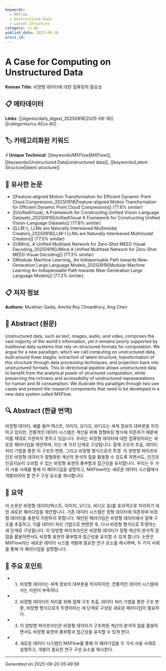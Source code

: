 ```yaml
---
keywords:
  - MXFlow
  - Unstructured Data
  - Latent Structure
category: cs.AI
publish_date: 2025-09-18
arxiv_id:
---
```


<!-- KEYWORD_LINKING_METADATA:
{
  "processed_timestamp": "2025-09-22 22:42:07.188762",
  "vocabulary_version": "1.0",
  "selected_keywords": [
    "MXFlow",
    "Unstructured Data",
    "Latent Structure"
  ],
  "rejected_keywords": [
    "Data Processing Techniques"
  ],
  "similarity_scores": {
    "MXFlow": 0.9,
    "Unstructured Data": 0.85,
    "Latent Structure": 0.8
  },
  "extraction_method": "AI_prompt_based",
  "budget_applied": true
}
-->

# A Case for Computing on Unstructured Data

**Korean Title:** 비정형 데이터에 대한 컴퓨팅의 필요성

## 📋 메타데이터

**Links**: [[digests/daily_digest_20250918|2025-09-18]]      [[categories/cs.AI|cs.AI]]

## 🏷️ 카테고리화된 키워드
**⚡ Unique Technical**: [[keywords/MXFlow|MXFlow]], [[keywords/Unstructured Data|unstructured data]], [[keywords/Latent Structure|latent structure]]

## 🔗 유사한 논문
- [[Feature-aligned Motion Transformation for Efficient Dynamic Point Cloud Compression_20250918|Feature-aligned Motion Transformation for Efficient Dynamic Point Cloud Compression]] (77.8% similar)
- [[UnifiedVisual_ A Framework for Constructing Unified Vision-Language Datasets_20250919|UnifiedVisual A Framework for Constructing Unified Vision-Language Datasets]] (77.8% similar)
- [[LLM-I_ LLMs are Naturally Interleaved Multimodal Creators_20250918|LLM-I LLMs are Naturally Interleaved Multimodal Creators]] (77.5% similar)
- [[UMind_ A Unified Multitask Network for Zero-Shot MEEG Visual Decoding_20250919|UMind A Unified Multitask Network for Zero-Shot MEEG Visual Decoding]] (77.3% similar)
- [[Modular Machine Learning_ An Indispensable Path towards New-Generation Large Language Models_20250919|Modular Machine Learning An Indispensable Path towards New-Generation Large Language Models]] (77.2% similar)

## 📋 저자 정보

**Authors:** Mushtari Sadia, Amrita Roy Chowdhury, Ang Chen

## 📄 Abstract (원문)

Unstructured data, such as text, images, audio, and video, comprises the vast
majority of the world's information, yet it remains poorly supported by
traditional data systems that rely on structured formats for computation. We
argue for a new paradigm, which we call computing on unstructured data, built
around three stages: extraction of latent structure, transformation of this
structure through data processing techniques, and projection back into
unstructured formats. This bi-directional pipeline allows unstructured data to
benefit from the analytical power of structured computation, while preserving
the richness and accessibility of unstructured representations for human and AI
consumption. We illustrate this paradigm through two use cases and present the
research components that need to be developed in a new data system called
MXFlow.

## 🔍 Abstract (한글 번역)

비정형 데이터, 예를 들어 텍스트, 이미지, 오디오, 비디오는 세계 정보의 대부분을 차지하고 있지만, 전통적인 데이터 시스템은 계산을 위해 정형화된 형식에 의존하기 때문에 이를 제대로 지원하지 못하고 있습니다. 우리는 비정형 데이터에 대한 컴퓨팅이라는 새로운 패러다임을 제안하며, 이는 세 가지 단계로 구성됩니다: 잠재 구조의 추출, 데이터 처리 기법을 통한 이 구조의 변환, 그리고 비정형 형식으로의 투영. 이 양방향 파이프라인은 비정형 데이터가 정형화된 계산의 분석적 힘을 활용할 수 있도록 하면서도, 인간과 인공지능이 소비할 수 있는 비정형 표현의 풍부함과 접근성을 유지합니다. 우리는 두 가지 사용 사례를 통해 이 패러다임을 설명하고, MXFlow라는 새로운 데이터 시스템에서 개발되어야 할 연구 구성 요소를 제시합니다.

## 📝 요약

이 논문은 비정형 데이터(텍스트, 이미지, 오디오, 비디오 등)를 효과적으로 처리하기 위한 새로운 패러다임을 제안합니다. 기존 데이터 시스템은 정형 데이터에 의존하여 비정형 데이터를 충분히 지원하지 못합니다. 제안된 패러다임은 비정형 데이터에서 잠재 구조를 추출하고, 이를 데이터 처리 기법으로 변환한 후, 다시 비정형 형식으로 투영하는 세 단계로 구성됩니다. 이 양방향 파이프라인은 비정형 데이터가 정형 계산의 분석적 장점을 활용하면서도 비정형 표현의 풍부함과 접근성을 유지할 수 있게 합니다. 논문은 MXFlow라는 새로운 데이터 시스템 개발에 필요한 연구 요소를 제시하며, 두 가지 사례를 통해 이 패러다임을 설명합니다.

## 🎯 주요 포인트

- 1. 비정형 데이터는 세계 정보의 대부분을 차지하지만, 전통적인 데이터 시스템에서는 지원이 부족하다.

- 2. 비정형 데이터의 처리를 위해 잠재 구조 추출, 데이터 처리 기법을 통한 구조 변환, 비정형 형식으로의 투영이라는 세 단계로 구성된 새로운 패러다임이 필요하다.

- 3. 이 양방향 파이프라인은 비정형 데이터가 구조화된 계산의 분석적 힘을 활용하면서도 비정형 표현의 풍부함과 접근성을 유지할 수 있게 한다.

- 4. 새로운 데이터 시스템인 MXFlow를 통해 이 패러다임을 두 가지 사용 사례로 설명하고, 개발이 필요한 연구 구성 요소를 제시한다.

---

*Generated on 2025-09-20 05:49:59*